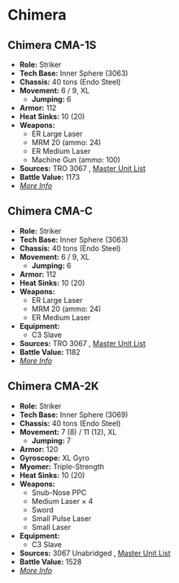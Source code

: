 # Chimera 

## Chimera CMA-1S 

- **Role:** Striker 
- **Tech Base:** Inner Sphere (3063) 
- **Chassis:** 40 tons (Endo Steel) 
- **Movement:** 6 / 9, XL 
  - **Jumping:** 6 
- **Armor:** 112 
- **Heat Sinks:** 10 (20) 
- **Weapons:** 
  - ER Large Laser 
  - MRM 20 (ammo: 24) 
  - ER Medium Laser 
  - Machine Gun (ammo: 100) 
- **Sources:** TRO 3067 , [Master Unit List](http://masterunitlist.info/Unit/Details/3950/chimera-cma-1s) 
- **Battle Value:** 1173 
- [*More Info*](chimera/chimera_cma-1s.md) 

## Chimera CMA-C 

- **Role:** Striker 
- **Tech Base:** Inner Sphere (3063) 
- **Chassis:** 40 tons (Endo Steel) 
- **Movement:** 6 / 9, XL 
  - **Jumping:** 6 
- **Armor:** 112 
- **Heat Sinks:** 10 (20) 
- **Weapons:** 
  - ER Large Laser 
  - MRM 20 (ammo: 24) 
  - ER Medium Laser 
- **Equipment:** 
  - C3 Slave 
- **Sources:** TRO 3067 , [Master Unit List](http://masterunitlist.info/Unit/Details/3951/chimera-cma-c) 
- **Battle Value:** 1182 
- [*More Info*](chimera/chimera_cma-c.md) 

## Chimera CMA-2K 

- **Role:** Striker 
- **Tech Base:** Inner Sphere (3069) 
- **Chassis:** 40 tons (Endo Steel) 
- **Movement:** 7 (8) / 11 (12), XL 
  - **Jumping:** 7 
- **Armor:** 120 
- **Gyroscope:** XL Gyro 
- **Myomer:** Triple-Strength 
- **Heat Sinks:** 10 (20) 
- **Weapons:** 
  - Snub-Nose PPC 
  - Medium Laser × 4 
  - Sword 
  - Small Pulse Laser 
  - Small Laser 
- **Equipment:** 
  - C3 Slave 
- **Sources:** 3067 Unabridged , [Master Unit List](http://masterunitlist.info/Unit/Details/5667/chimera-cma-2k) 
- **Battle Value:** 1528 
- [*More Info*](chimera/chimera_cma-2k.md) 

